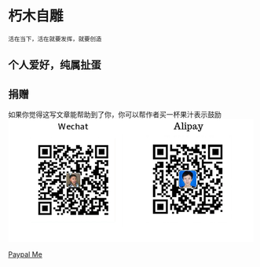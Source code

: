 # 朽木自雕

    活在当下，活在就要发挥，就要创造
## 个人爱好，纯属扯蛋
## 捐赠
如果你觉得这写文章能帮助到了你，你可以帮作者买一杯果汁表示鼓励
![pay](./img/pay.png)

[Paypal Me](https://paypal.me/yangfubing)

